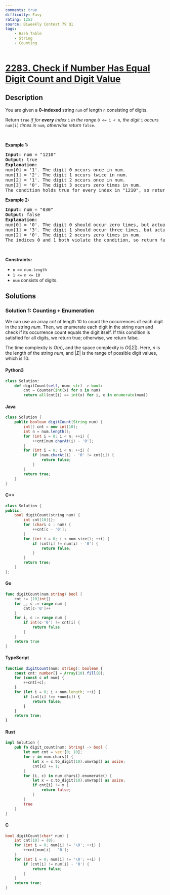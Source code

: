 ```yaml
---
comments: true
difficulty: Easy
rating: 1253
source: Biweekly Contest 79 Q1
tags:
    - Hash Table
    - String
    - Counting
---
```


<!-- problem:start -->

# [2283. Check if Number Has Equal Digit Count and Digit Value](https://leetcode.com/problems/check-if-number-has-equal-digit-count-and-digit-value)

## Description

<!-- description:start -->

<p>You are given a <strong>0-indexed</strong> string <code>num</code> of length <code>n</code> consisting of digits.</p>

<p>Return <code>true</code> <em>if for <strong>every</strong> index </em><code>i</code><em> in the range </em><code>0 &lt;= i &lt; n</code><em>, the digit </em><code>i</code><em> occurs </em><code>num[i]</code><em> times in </em><code>num</code><em>, otherwise return </em><code>false</code>.</p>

<p>&nbsp;</p>
<p><strong class="example">Example 1:</strong></p>

<pre>
<strong>Input:</strong> num = &quot;1210&quot;
<strong>Output:</strong> true
<strong>Explanation:</strong>
num[0] = &#39;1&#39;. The digit 0 occurs once in num.
num[1] = &#39;2&#39;. The digit 1 occurs twice in num.
num[2] = &#39;1&#39;. The digit 2 occurs once in num.
num[3] = &#39;0&#39;. The digit 3 occurs zero times in num.
The condition holds true for every index in &quot;1210&quot;, so return true.
</pre>

<p><strong class="example">Example 2:</strong></p>

<pre>
<strong>Input:</strong> num = &quot;030&quot;
<strong>Output:</strong> false
<strong>Explanation:</strong>
num[0] = &#39;0&#39;. The digit 0 should occur zero times, but actually occurs twice in num.
num[1] = &#39;3&#39;. The digit 1 should occur three times, but actually occurs zero times in num.
num[2] = &#39;0&#39;. The digit 2 occurs zero times in num.
The indices 0 and 1 both violate the condition, so return false.
</pre>

<p>&nbsp;</p>
<p><strong>Constraints:</strong></p>

<ul>
	<li><code>n == num.length</code></li>
	<li><code>1 &lt;= n &lt;= 10</code></li>
	<li><code>num</code> consists of digits.</li>
</ul>

<!-- description:end -->

## Solutions

<!-- solution:start -->

### Solution 1: Counting + Enumeration

We can use an array $\textit{cnt}$ of length $10$ to count the occurrences of each digit in the string $\textit{num}$. Then, we enumerate each digit in the string $\textit{num}$ and check if its occurrence count equals the digit itself. If this condition is satisfied for all digits, we return $\text{true}$; otherwise, we return $\text{false}$.

The time complexity is $O(n)$, and the space complexity is $O(|\Sigma|)$. Here, $n$ is the length of the string $\textit{num}$, and $|\Sigma|$ is the range of possible digit values, which is $10$.

<!-- tabs:start -->

#### Python3

```python
class Solution:
    def digitCount(self, num: str) -> bool:
        cnt = Counter(int(x) for x in num)
        return all(cnt[i] == int(x) for i, x in enumerate(num))
```

#### Java

```java
class Solution {
    public boolean digitCount(String num) {
        int[] cnt = new int[10];
        int n = num.length();
        for (int i = 0; i < n; ++i) {
            ++cnt[num.charAt(i) - '0'];
        }
        for (int i = 0; i < n; ++i) {
            if (num.charAt(i) - '0' != cnt[i]) {
                return false;
            }
        }
        return true;
    }
}
```

#### C++

```cpp
class Solution {
public:
    bool digitCount(string num) {
        int cnt[10]{};
        for (char& c : num) {
            ++cnt[c - '0'];
        }
        for (int i = 0; i < num.size(); ++i) {
            if (cnt[i] != num[i] - '0') {
                return false;
            }
        }
        return true;
    }
};
```

#### Go

```go
func digitCount(num string) bool {
	cnt := [10]int{}
	for _, c := range num {
		cnt[c-'0']++
	}
	for i, c := range num {
		if int(c-'0') != cnt[i] {
			return false
		}
	}
	return true
}
```

#### TypeScript

```ts
function digitCount(num: string): boolean {
    const cnt: number[] = Array(10).fill(0);
    for (const c of num) {
        ++cnt[+c];
    }
    for (let i = 0; i < num.length; ++i) {
        if (cnt[i] !== +num[i]) {
            return false;
        }
    }
    return true;
}
```

#### Rust

```rust
impl Solution {
    pub fn digit_count(num: String) -> bool {
        let mut cnt = vec![0; 10];
        for c in num.chars() {
            let x = c.to_digit(10).unwrap() as usize;
            cnt[x] += 1;
        }
        for (i, c) in num.chars().enumerate() {
            let x = c.to_digit(10).unwrap() as usize;
            if cnt[i] != x {
                return false;
            }
        }
        true
    }
}
```

#### C

```c
bool digitCount(char* num) {
    int cnt[10] = {0};
    for (int i = 0; num[i] != '\0'; ++i) {
        ++cnt[num[i] - '0'];
    }
    for (int i = 0; num[i] != '\0'; ++i) {
        if (cnt[i] != num[i] - '0') {
            return false;
        }
    }
    return true;
}
```

<!-- tabs:end -->

<!-- solution:end -->

<!-- problem:end -->
